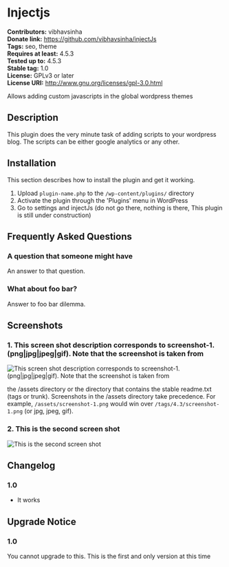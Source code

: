 # Injectjs #
**Contributors:** vibhavsinha  
**Donate link:** https://github.com/vibhavsinha/injectJs  
**Tags:** seo, theme  
**Requires at least:** 4.5.3  
**Tested up to:** 4.5.3  
**Stable tag:** 1.0  
**License:** GPLv3 or later  
**License URI:** http://www.gnu.org/licenses/gpl-3.0.html  

Allows adding custom javascripts in the global wordpress themes

## Description ##

This plugin does the very minute task of adding scripts to your wordpress blog. The scripts can be either google analytics or any other.

## Installation ##

This section describes how to install the plugin and get it working.

1. Upload `plugin-name.php` to the `/wp-content/plugins/` directory
2. Activate the plugin through the 'Plugins' menu in WordPress
3. Go to settings and injectJs (do not go there, nothing is there, This plugin is still under construction)

## Frequently Asked Questions ##

### A question that someone might have ###

An answer to that question.

### What about foo bar? ###

Answer to foo bar dilemma.

## Screenshots ##

### 1. This screen shot description corresponds to screenshot-1.(png|jpg|jpeg|gif). Note that the screenshot is taken from ###
![This screen shot description corresponds to screenshot-1.(png|jpg|jpeg|gif). Note that the screenshot is taken from](http://s.wordpress.org/extend/plugins/injectjs/screenshot-1.png)

the /assets directory or the directory that contains the stable readme.txt (tags or trunk). Screenshots in the /assets
directory take precedence. For example, `/assets/screenshot-1.png` would win over `/tags/4.3/screenshot-1.png`
(or jpg, jpeg, gif).
### 2. This is the second screen shot ###
![This is the second screen shot](http://s.wordpress.org/extend/plugins/injectjs/screenshot-2.png)


## Changelog ##

### 1.0 ###
* It works


## Upgrade Notice ##

### 1.0 ###
You cannot upgrade to this. This is the first and only version at this time
